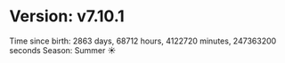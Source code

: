 # Version: v7.10.1
Time since birth: 2863 days, 68712 hours, 4122720 minutes, 247363200 seconds
Season: Summer ☀️
